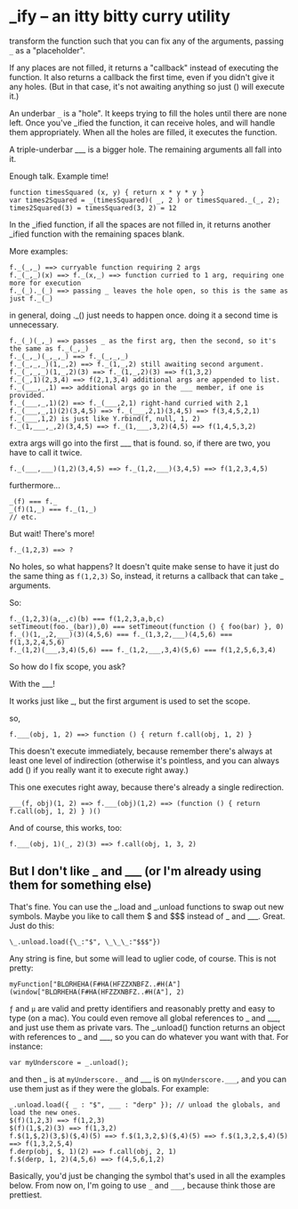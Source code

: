 
# _ify – an itty bitty curry utility

transform the function such that you can fix any of the arguments,
passing `_` as a "placeholder".

If any places are not filled, it returns a "callback" instead of executing the function.
It also returns a callback the first time, even if you didn't give it any holes.
(But in that case, it's not awaiting anything so just () will execute it.)

An underbar `_` is a "hole".  It keeps trying to fill the holes until there are none left.
Once you've \_ified the function, it can receive holes, and will handle them
appropriately.  When all the holes are filled, it executes the function.

A triple-underbar \_\_\_ is a bigger hole.  The remaining arguments all fall into it.

Enough talk. Example time!

	function timesSquared (x, y) { return x * y * y }
	var times2Squared = _(timesSquared)( _, 2 ) or timesSquared._(_, 2);
	times2Squared(3) = timesSquared(3, 2) = 12

In the \_ified function, if all the spaces are not filled in, it returns
another \_ified function with the remaining spaces blank.

More examples:

	f._(_,_) ==> curryable function requiring 2 args
	f._(_,_)(x) ==> f._(x,_) ==> function curried to 1 arg, requiring one more for execution
	f._(_)._(_) ==> passing _ leaves the hole open, so this is the same as just f._(_)

in general, doing .\_() just needs to happen once.	doing it a second time is unnecessary.

	f._(_)(_,_) ==> passes _ as the first arg, then the second, so it's the same as f._(_,_)
	f._(_,_)(_,_,_) ==> f._(_,_,_)
	f._(_,_,_)(1,_,2) ==> f._(1,_,2) still awaiting second argument.
	f._(_,_,_)(1,_,2)(3) ==> f._(1,_,2)(3) ==> f(1,3,2)
	f._(_,1)(2,3,4) ==> f(2,1,3,4) additional args are appended to list.
	f._(___,_,1) ==> additional args go in the ___ member, if one is provided.
	f._(___,_,1)(2) ==> f._(___,2,1) right-hand curried with 2,1
	f._(___,_,1)(2)(3,4,5) ==> f._(___,2,1)(3,4,5) ==> f(3,4,5,2,1)
	f._(___,1,2) is just like Y.rbind(f, null, 1, 2)
	f._(1,___,_,2)(3,4,5) ==> f._(1,___,3,2)(4,5) ==> f(1,4,5,3,2)

extra args will go into the first \_\_\_ that is found. so, if there are two, you have to call it twice.

	f._(___,___)(1,2)(3,4,5) ==> f._(1,2,___)(3,4,5) ==> f(1,2,3,4,5)

furthermore...

	_(f) === f._
	_(f)(1,_) === f._(1,_)
	// etc.

But wait! There's more!

	f._(1,2,3) ==> ?

No holes, so what happens?
It doesn't quite make sense to have it just do the same thing as `f(1,2,3)`
So, instead, it returns a callback that can take \_ arguments.

So:

	f._(1,2,3)(a,_,c)(b) === f(1,2,3,a,b,c)
	setTimeout(foo._(bar)),0) === setTimeout(function () { foo(bar) }, 0)
	f._()(1,_,2,___)(3)(4,5,6) === f._(1,3,2,___)(4,5,6) === f(1,3,2,4,5,6)
	f._(1,2)(___,3,4)(5,6) === f._(1,2,___,3,4)(5,6) === f(1,2,5,6,3,4)

So how do I fix scope, you ask?

With the \_\_\_!

It works just like \_, but the first argument is used to set the scope.

so,

	f.___(obj, 1, 2) ==> function () { return f.call(obj, 1, 2) }

This doesn't execute immediately, because remember there's always at least one
level of indirection (otherwise it's pointless, and you can always add ()
if you really want it to execute right away.)

This one executes right away, because there's already a single redirection.

	___(f, obj)(1, 2) ==> f.___(obj)(1,2) ==> (function () { return f.call(obj, 1, 2) } )()

And of course, this works, too:

	f.___(obj, 1)(_, 2)(3) ==> f.call(obj, 1, 3, 2)

## But I don't like \_ and \_\_\_ (or I'm already using them for something else)

That's fine.  You can use the \_.load and \_.unload functions to swap out new symbols.  Maybe you like
to call them $ and $$$ instead of \_ and \_\_\_.  Great.  Just do this:

	\_.unload.load({\_:"$", \_\_\_:"$$$"})

Any string is fine, but some will lead to uglier code, of course.  This is not pretty:

	myFunction["BLΩRHEHA(F#HA(HFZZXNBFZ..#H(A"](window["BLΩRHEHA(F#HA(HFZZXNBFZ..#H(A"], 2)

`ƒ` and `µ` are valid and pretty identifiers and reasonably pretty and easy to type (on a mac).
You could even remove all global references to \_ and \_\_\_, and just use them as private vars.
The \_.unload() function returns an object with references to \_ and \_\_\_, so you can
do whatever you want with that. For instance:

	var myUnderscore = _.unload();

and then \_ is at `myUnderscore._` and \_\_\_ is on `myUnderscore.___`, and you can use
them just as if they were the globals.  For example:

	_.unload.load({ _ : "$", ___ : "derp" }); // unload the globals, and load the new ones.
	$(f)(1,2,3) ==> f(1,2,3)
	$(f)(1,$,2)(3) ==> f(1,3,2)
	f.$(1,$,2)(3,$)($,4)(5) ==> f.$(1,3,2,$)($,4)(5) ==> f.$(1,3,2,$,4)(5) ==> f(1,3,2,5,4)
	f.derp(obj, $, 1)(2) ==> f.call(obj, 2, 1)
	f.$(derp, 1, 2)(4,5,6) ==> f(4,5,6,1,2)

Basically, you'd just be changing the symbol that's used in all the examples below.  From now on, I'm going to use `_` and `___`, because think those are prettiest.

